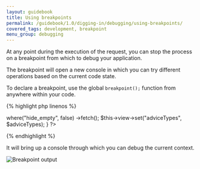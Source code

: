 ```yaml
---
layout: guidebook
title: Using breakpoints
permalink: /guidebook/1.0/digging-in/debugging/using-breakpoints/
covered_tags: development, breakpoint
menu_group: debugging
---
```


At any point during the execution of the request, you can stop the process on a breakpoint from which to debug your application.

The breakpoint will open a new console in which you can try different operations based on the current code state.

To declare a breakpoint, use the global `breakpoint();` function from anywhere within your code.

{% highlight php linenos %}
<?php
namespace App\Controller;

use App\Model\Taxonomy\ExpertAdviceType;

class ExpertAdviceTypeController extends AppController
{
    public function index()
    {
        breakpoint();

        $adviceTypes = ExpertAdviceType::repo()
            ->where("hide_empty", false)
            ->fetch();

        $this->view->set("adviceTypes", $adviceTypes);
    }
?>
{% endhighlight %}

It will bring up a console through which you can debug the current context.

![Breakpoint output](/images/breakpoint-sample.png)
